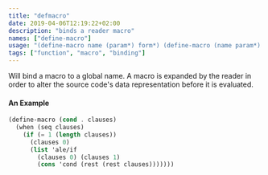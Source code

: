 ```yaml
---
title: "defmacro"
date: 2019-04-06T12:19:22+02:00
description: "binds a reader macro"
names: ["define-macro"]
usage: "(define-macro name (param*) form*) (define-macro (name param*) form*)"
tags: ["function", "macro", "binding"]
---
```

Will bind a macro to a global name. A macro is expanded by the reader in order to alter the source code's data representation before it is evaluated.

#### An Example

~~~scheme
(define-macro (cond . clauses)
  (when (seq clauses)
    (if (= 1 (length clauses))
      (clauses 0)
      (list 'ale/if
        (clauses 0) (clauses 1)
        (cons 'cond (rest (rest clauses)))))))
~~~
